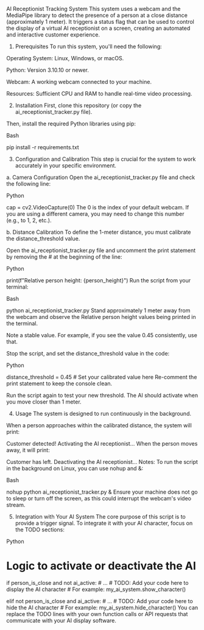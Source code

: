 AI Receptionist Tracking System
This system uses a webcam and the MediaPipe library to detect the presence of a person at a close distance (approximately 1 meter). It triggers a status flag that can be used to control the display of a virtual AI receptionist on a screen, creating an automated and interactive customer experience.

1. Prerequisites
To run this system, you'll need the following:

Operating System: Linux, Windows, or macOS.

Python: Version 3.10.10 or newer.

Webcam: A working webcam connected to your machine.

Resources: Sufficient CPU and RAM to handle real-time video processing.

2. Installation
First, clone this repository (or copy the ai_receptionist_tracker.py file).

Then, install the required Python libraries using pip:

Bash

pip install -r requirements.txt

3. Configuration and Calibration
This step is crucial for the system to work accurately in your specific environment.

a. Camera Configuration
Open the ai_receptionist_tracker.py file and check the following line:

Python

cap = cv2.VideoCapture(0)
The 0 is the index of your default webcam. If you are using a different camera, you may need to change this number (e.g., to 1, 2, etc.).

b. Distance Calibration
To define the 1-meter distance, you must calibrate the distance_threshold value.

Open the ai_receptionist_tracker.py file and uncomment the print statement by removing the # at the beginning of the line:

Python

print(f"Relative person height: {person_height}")
Run the script from your terminal:

Bash

python ai_receptionist_tracker.py
Stand approximately 1 meter away from the webcam and observe the Relative person height values being printed in the terminal.

Note a stable value. For example, if you see the value 0.45 consistently, use that.

Stop the script, and set the distance_threshold value in the code:

Python

distance_threshold = 0.45  # Set your calibrated value here
Re-comment the print statement to keep the console clean.

Run the script again to test your new threshold. The AI should activate when you move closer than 1 meter.

4. Usage
The system is designed to run continuously in the background.

When a person approaches within the calibrated distance, the system will print:

Customer detected! Activating the AI receptionist...
When the person moves away, it will print:

Customer has left. Deactivating the AI receptionist...
Notes:
To run the script in the background on Linux, you can use nohup and &:

Bash

nohup python ai_receptionist_tracker.py &
Ensure your machine does not go to sleep or turn off the screen, as this could interrupt the webcam's video stream.

5. Integration with Your AI System
The core purpose of this script is to provide a trigger signal. To integrate it with your AI character, focus on the TODO sections:

Python

# Logic to activate or deactivate the AI
if person_is_close and not ai_active:
    # ...
    # TODO: Add your code here to display the AI character
    # For example: my_ai_system.show_character()

elif not person_is_close and ai_active:
    # ...
    # TODO: Add your code here to hide the AI character
    # For example: my_ai_system.hide_character()
You can replace the TODO lines with your own function calls or API requests that communicate with your AI display software.